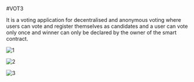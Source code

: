 #VOT3
 
It is a voting application for decentralised and anonymous voting where users can vote and register themselves as candidates and a user can vote only once and winner can only be declared by the owner of the smart contract.

![1](https://user-images.githubusercontent.com/59679281/219984743-70e7dfe1-da92-4008-a976-3d29d2963ad1.jpg)

![2](https://user-images.githubusercontent.com/59679281/219984745-5bc0e5cb-f293-4ddf-ba5a-f3866a6b8c86.jpg)

![3](https://user-images.githubusercontent.com/59679281/219984746-5ec4ff8e-f283-4f8f-af24-a2396641a060.jpg)
